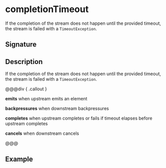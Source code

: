 # completionTimeout

If the completion of the stream does not happen until the provided timeout, the stream is failed
with a `TimeoutException`.

## Signature

## Description

If the completion of the stream does not happen until the provided timeout, the stream is failed
with a `TimeoutException`.


@@@div { .callout }

**emits** when upstream emits an element

**backpressures** when downstream backpressures

**completes** when upstream completes or fails if timeout elapses before upstream completes

**cancels** when downstream cancels

@@@

## Example

